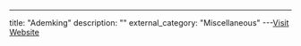 ---
title: "Ademking"
description: ""
external_category: "Miscellaneous"
---[Visit Website](https://github.com/Ademking)

